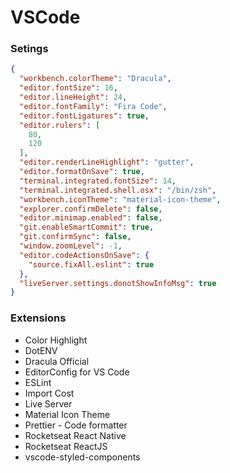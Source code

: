 # VSCode

### Setings

```json
{
  "workbench.colorTheme": "Dracula",
  "editor.fontSize": 16,
  "editor.lineHeight": 24,
  "editor.fontFamily": "Fira Code",
  "editor.fontLigatures": true,
  "editor.rulers": [
    80,
    120
  ],
  "editor.renderLineHighlight": "gutter",
  "editor.formatOnSave": true,
  "terminal.integrated.fontSize": 14,
  "terminal.integrated.shell.osx": "/bin/zsh",
  "workbench.iconTheme": "material-icon-theme",
  "explorer.confirmDelete": false,
  "editor.minimap.enabled": false,
  "git.enableSmartCommit": true,
  "git.confirmSync": false,
  "window.zoomLevel": -1,
  "editor.codeActionsOnSave": {
    "source.fixAll.eslint": true
  },
  "liveServer.settings.donotShowInfoMsg": true
}
```

### Extensions 

- Color Highlight
- DotENV
- Dracula Official
- EditorConfig for VS Code
- ESLint
- Import Cost
- Live Server
- Material Icon Theme
- Prettier - Code formatter
- Rocketseat React Native
- Rocketseat ReactJS
- vscode-styled-components
